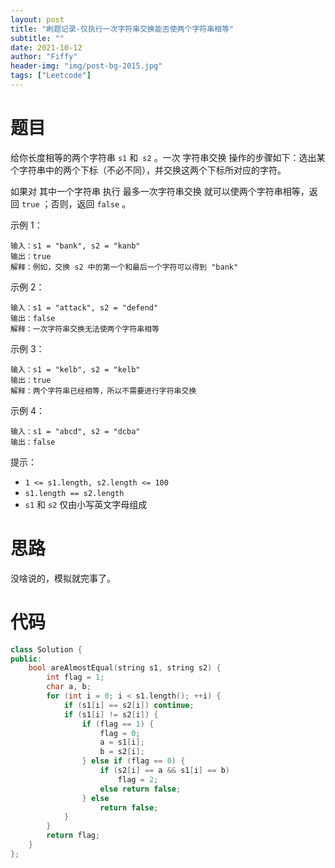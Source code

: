 ```yaml
---
layout: post
title: "刷题记录-仅执行一次字符串交换能否使两个字符串相等"
subtitle: ""
date: 2021-10-12
author: "Fiffy"
header-img: "img/post-bg-2015.jpg"
tags: ["Leetcode"]
---
```


# 题目

给你长度相等的两个字符串 `s1` 和` s2` 。一次 字符串交换 操作的步骤如下：选出某个字符串中的两个下标（不必不同），并交换这两个下标所对应的字符。

如果对 其中一个字符串 执行 最多一次字符串交换 就可以使两个字符串相等，返回 `true` ；否则，返回 `false` 。

 示例 1：

```
输入：s1 = "bank", s2 = "kanb"
输出：true
解释：例如，交换 s2 中的第一个和最后一个字符可以得到 "bank"
```


示例 2：

```
输入：s1 = "attack", s2 = "defend"
输出：false
解释：一次字符串交换无法使两个字符串相等
```


示例 3：

```
输入：s1 = "kelb", s2 = "kelb"
输出：true
解释：两个字符串已经相等，所以不需要进行字符串交换
```


示例 4：

```
输入：s1 = "abcd", s2 = "dcba"
输出：false
```


提示：

- `1 <= s1.length, s2.length <= 100`
- `s1.length == s2.length`
- `s1` 和 `s2` 仅由小写英文字母组成

# 思路

没啥说的，模拟就完事了。

# 代码

```c++
class Solution {
public:
    bool areAlmostEqual(string s1, string s2) {
        int flag = 1;
        char a, b;
        for (int i = 0; i < s1.length(); ++i) {
            if (s1[i] == s2[i]) continue;
            if (s1[i] != s2[i]) {
                if (flag == 1) {
                    flag = 0;
                    a = s1[i];
                    b = s2[i];
                } else if (flag == 0) {
                    if (s2[i] == a && s1[i] == b)
                        flag = 2;
                    else return false;
                } else
                    return false;
            }
        }
        return flag;
    }
};
```


